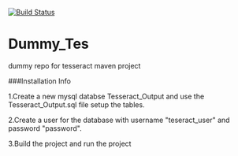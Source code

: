 [![Build Status](https://travis-ci.org/0xkasun/Dummy_Tes.svg?branch=master)](https://travis-ci.org/0xkasun/Dummy_Tes)


# Dummy_Tes
dummy repo for tesseract maven project


###Installation Info

1.Create a new mysql databse Tesseract_Output and use the Tesseract_Output.sql file setup the tables.

2.Create a user for the database with username "teseract_user" and password "password".

3.Build the project and run the project 
